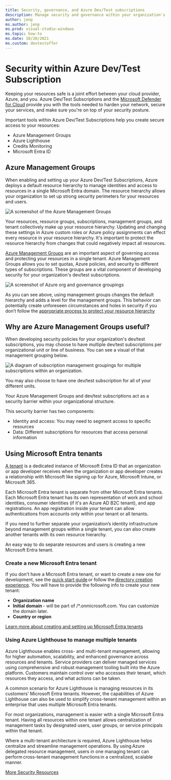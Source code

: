```yaml
---
title: Security, governance, and Azure Dev/Test subscriptions
description: Manage security and governance within your organization's Dev/Test subscriptions. 
author: jenp
ms.author: jenp
ms.prod: visual-studio-windows
ms.topic: how-to 
ms.date: 10/20/2021
ms.custom: devtestoffer
---
```


# Security within Azure Dev/Test Subscription

Keeping your resources safe is a joint effort between your cloud provider, Azure, and you. Azure Dev/Test Subscriptions and the [Microsoft Defender for Cloud](../../security-center/security-center-introduction.md) provide you with the tools needed to harden your network, secure your services, and make sure you're on top of your security posture.  

Important tools within Azure Dev/Test Subscriptions help you create secure access to your resources:  

- Azure Management Groups  
- Azure Lighthouse  
- Credits Monitoring  
- Microsoft Entra ID  

## Azure Management Groups  

When enabling and setting up your Azure Dev/Test Subscriptions, Azure deploys a default resource hierarchy to manage identities and access to resources in a single Microsoft Entra domain. The resource hierarchy allows your organization to set up strong security perimeters for your resources and users.  

![A screenshot of the Azure Management Groups](media/concepts-security-governance-devtest/access-management-groups.png "Azure default resource hierarchy.")  

Your resources, resource groups, subscriptions, management groups, and tenant collectively make up your resource hierarchy. Updating and changing these settings in Azure custom roles or Azure policy assignments can effect every resource in your resource hierarchy. It's important to protect the resource hierarchy from changes that could negatively impact all resources.  

[Azure Management Groups](../../governance/management-groups/overview.md) are an important aspect of governing access and protecting your resources in a single tenant. Azure Management Groups allows you to set quotas, Azure policies, and security to different types of subscriptions. These groups are a vital component of developing security for your organization's dev/test subscriptions.  

![A screenshot of Azure org and governance groupings](media/concepts-security-governance-devtest/orgs-and-governance.png "How Azure Management Groups fit into overall governance.")

As you can see above, using management groups changes the default hierarchy and adds a level for the management groups. This behavior can potentially create unforeseen circumstances and holes in security if you don’t follow the [appropriate process to protect your resource hierarchy](../../governance/management-groups/how-to/protect-resource-hierarchy.md)  

## Why are Azure Management Groups useful?  

When developing security policies for your organization's dev/test subscriptions, you may choose to have multiple dev/test subscriptions per organizational unit or line of business. You can see a visual of that management grouping below.  

![A diagram of subscription management groupings for multiple subscriptions within an organization.](media/concepts-security-governance-devtest/access-management-groups.png "A diagram of management groupings for multiple subscriptions within an organization.")  

You may also choose to have one dev/test subscription for all of your different units.  

Your Azure Management Groups and dev/test subscriptions act as a security barrier within your organizational structure.  

This security barrier has two components:  

- Identity and access: You may need to segment access to specific resources  
- Data: Different subscriptions for resources that access personal information  

<a name='using-azure-active-directory-tenants'></a>

## Using Microsoft Entra tenants  

[A tenant](../../active-directory/develop/quickstart-create-new-tenant.md) is a dedicated instance of Microsoft Entra ID that an organization or app developer receives when the organization or app developer creates a relationship with Microsoft like signing up for Azure, Microsoft Intune, or Microsoft 365.  

Each Microsoft Entra tenant is separate from other Microsoft Entra tenants. Each Microsoft Entra tenant has its own representation of work and school identities, consumer identities (if it's an Azure AD B2C tenant), and app registrations. An app registration inside your tenant can allow authentications from accounts only within your tenant or all tenants.  

If you need to further separate your organization’s identity infrastructure beyond management groups within a single tenant, you can also create another tenants with its own resource hierarchy.  

An easy way to do separate resources and users is creating a new Microsoft Entra tenant.  

<a name='create-a-new-azure-ad-tenant'></a>

### Create a new Microsoft Entra tenant  

If you don't have a Microsoft Entra tenant, or want to create a new one for development, see the [quick start guide](../../active-directory/fundamentals/active-directory-access-create-new-tenant.md) or follow the [directory creation experience](https://portal.azure.com/#create/Microsoft.AzureActiveDirectory). You will have to provide the following info to create your new tenant:  

- **Organization name**  
- **Initial domain** - will be part of /*.onmicrosoft.com. You can customize the domain later.  
- **Country or region**  

 [Learn more about creating and setting up Microsoft Entra tenants](../../active-directory/develop/quickstart-create-new-tenant.md)  

### Using Azure Lighthouse to manage multiple tenants  

Azure Lighthouse enables cross- and multi-tenant management, allowing for higher automation, scalability, and enhanced governance across resources and tenants. Service providers can deliver managed services using comprehensive and robust management tooling built into the Azure platform. Customers maintain control over who accesses their tenant, which resources they access, and what actions can be taken.  

A common scenario for Azure Lighthouse is managing resources in its customers’ Microsoft Entra tenants. However, the capabilities of Azure Lighthouse can also be used to simplify cross-tenant management within an enterprise that uses multiple Microsoft Entra tenants.  

For most organizations, management is easier with a single Microsoft Entra tenant. Having all resources within one tenant allows centralization of management tasks by designated users, user groups, or service principals within that tenant.  

Where a multi-tenant architecture is required, Azure Lighthouse helps centralize and streamline management operations. By using Azure delegated resource management, users in one managing tenant can perform cross-tenant management functions in a centralized, scalable manner.  

[More Security Resources](../../security-center/security-center-introduction.md)
